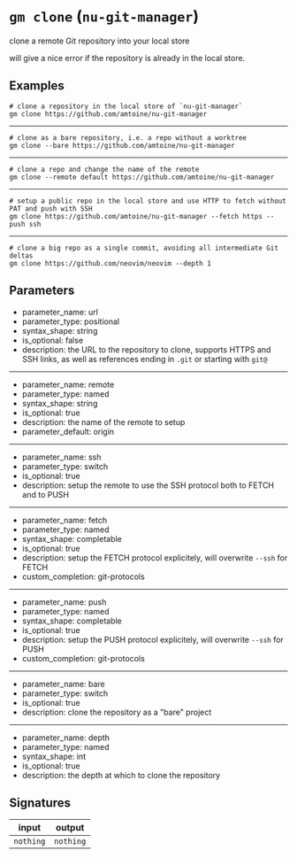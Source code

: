 # `gm clone` (`nu-git-manager`)
clone a remote Git repository into your local store

will give a nice error if the repository is already in the local store.

## Examples
```nushell
# clone a repository in the local store of `nu-git-manager`
gm clone https://github.com/amtoine/nu-git-manager
```
---
```nushell
# clone as a bare repository, i.e. a repo without a worktree
gm clone --bare https://github.com/amtoine/nu-git-manager
```
---
```nushell
# clone a repo and change the name of the remote
gm clone --remote default https://github.com/amtoine/nu-git-manager
```
---
```nushell
# setup a public repo in the local store and use HTTP to fetch without PAT and push with SSH
gm clone https://github.com/amtoine/nu-git-manager --fetch https --push ssh
```
---
```nushell
# clone a big repo as a single commit, avoiding all intermediate Git deltas
gm clone https://github.com/neovim/neovim --depth 1
```

## Parameters
- parameter_name: url
- parameter_type: positional
- syntax_shape: string
- is_optional: false
- description: the URL to the repository to clone, supports HTTPS and SSH links, as well as references ending in `.git` or starting with `git@`
---
- parameter_name: remote
- parameter_type: named
- syntax_shape: string
- is_optional: true
- description: the name of the remote to setup
- parameter_default: origin
---
- parameter_name: ssh
- parameter_type: switch
- is_optional: true
- description: setup the remote to use the SSH protocol both to FETCH and to PUSH
---
- parameter_name: fetch
- parameter_type: named
- syntax_shape: completable<string>
- is_optional: true
- description: setup the FETCH protocol explicitely, will overwrite `--ssh` for FETCH
- custom_completion: git-protocols
---
- parameter_name: push
- parameter_type: named
- syntax_shape: completable<string>
- is_optional: true
- description: setup the PUSH protocol explicitely, will overwrite `--ssh` for PUSH
- custom_completion: git-protocols
---
- parameter_name: bare
- parameter_type: switch
- is_optional: true
- description: clone the repository as a "bare" project
---
- parameter_name: depth
- parameter_type: named
- syntax_shape: int
- is_optional: true
- description: the depth at which to clone the repository

## Signatures
| input     | output    |
| --------- | --------- |
| `nothing` | `nothing` |
